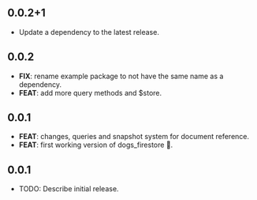## 0.0.2+1

 - Update a dependency to the latest release.

## 0.0.2

 - **FIX**: rename example package to not have the same name as a dependency.
 - **FEAT**: add more query methods and $store.

## 0.0.1

 - **FEAT**: changes, queries and snapshot system for document reference.
 - **FEAT**: first working version of dogs_firestore 🎉.

## 0.0.1

* TODO: Describe initial release.
